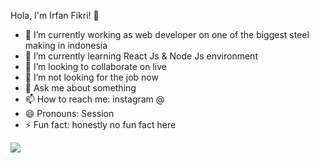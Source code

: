 <style>
 background-image: url("https://p4.wallpaperbetter.com/wallpaper/500/442/354/outrun-vaporwave-hd-wallpaper-preview.jpg");
</style>
Hola, I'm Irfan Fikri! 👋

- 🔭 I’m currently working as web developer on one of the biggest steel making in indonesia
- 🌱 I’m currently learning React Js & Node Js environment
- 👯 I’m looking to collaborate on live
- 🤔 I’m not looking for the job now
- 💬 Ask me about something 
- 📫 How to reach me: instagram @
- 😄 Pronouns: Session
- ⚡ Fun fact: honestly no fun fact here 


<img src="https://github-readme-stats.vercel.app/api?username=oryfikry&&show_icons=true&title_color=ffffff&icon_color=fd79a8&text_color=ffffff&bg_color=0984e3">
